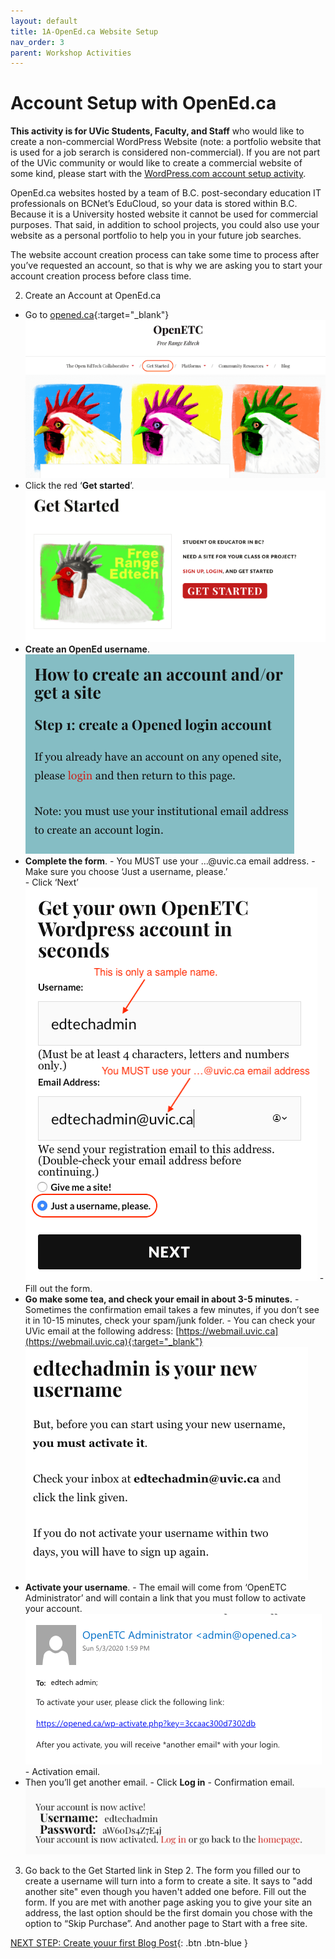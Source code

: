 ```yaml
---
layout: default
title: 1A-OpenEd.ca Website Setup
nav_order: 3
parent: Workshop Activities
---
```

# Account Setup with OpenEd.ca
**This activity is for UVic Students, Faculty, and Staff** who would like to create a non-commercial WordPress Website (note: a portfolio website that is used for a job serarch is considered non-commercial). If you are not part of the UVic community or would like to create a commercial website of some kind, please start with the [WordPress.com account setup activity](account-setup-post.html).

OpenEd.ca websites hosted by a team of B.C. post-secondary education IT professionals on BCNet’s EduCloud, so your data is stored within B.C.  Because it is a University hosted website it cannot be used for commercial purposes. That said, in addition to school projects, you could also use your website as a personal portfolio to help you in your future job searches.

The website account creation process can take some time to process after you’ve requested an account, so that is why we are asking you to start your account creation process before class time.



2. Create an Account at OpenEd.ca
  - Go to [opened.ca](https://opened.ca/){:target="_blank"} 
  ![OpenEd homepage](/images/opened-setup-01.png)
  - Click the red ‘**Get started**’.
  ![Get Started button](/images/opened-setup-02.png)
  - **Create an OpenEd username**.<br>
  ![Open Ed user name window](/images/opened-setup-03.png)
  - **Complete the form**.
        - You MUST use your …@uvic.ca email address.
        - Make sure you choose ‘Just a username, please.’<br>
        - Click ‘Next’<br>
   ![Completing the form with username and uvic email](/images/opened-setup-04.png)
        - Fill out the form.
  - **Go make some tea, and check your email in about 3-5 minutes.**
        - Sometimes the confirmation email takes a few minutes, if you don’t see it in 10-15 minutes, check your spam/junk folder.
        - You can check your UVic email at the following address: [https://webmail.uvic.ca](https://webmail.uvic.ca){:target="_blank"} 
   ![Confirmation email example](/images/opened-setup-05.png)
  - **Activate your username**.
        - The email will come from ‘OpenETC Administrator’ and will contain a link that you must follow to activate your account.<br>
   ![Second confirmation email example with link](/images/opened-setup-06.png)
        - Activation email.
  - Then you’ll get another email.
        - Click **Log in**
        - Confirmation email.<br>
   ![Final email example](/images/opened-setup-07.png)

3. Go back to the Get Started link in Step 2. The form you filled our to create a username will turn into a form to create a site. It says to "add another site" even though you haven't added one before. Fill out the form. If you are met with another page asking you to give your site an address, the last option should be the first domain you chose with the option to “Skip Purchase”. And another page to Start with a free site.

[NEXT STEP: Create youur first Blog Post](open-ed-blog-post){: .btn .btn-blue }
